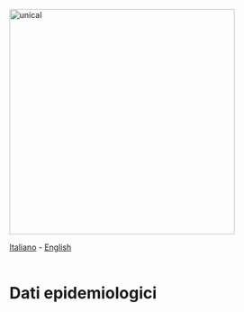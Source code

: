 <a href="https://dimes.unical.it/"><img src="https://github.com/unicalportale/dati-epidemiologici/blob/main/assets/img/logo-unical.png" alt="unical" data-canonical-src="https://github.com/unicalportale/dati-epidemiologici/blob/main/assets/img/logo-unical.png" width="400"/></a>

[Italiano](README.md) - [English](README_EN.md)<br><br>

# Dati epidemiologici
